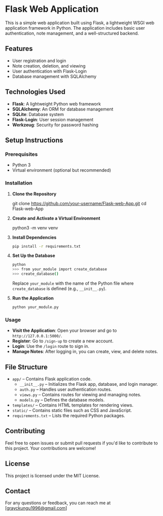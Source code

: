 


# Flask Web Application

This is a simple web application built using Flask, a lightweight WSGI web application framework in Python. The application includes basic user authentication, note management, and a well-structured backend.

## Features

- User registration and login
- Note creation, deletion, and viewing
- User authentication with Flask-Login
- Database management with SQLAlchemy

## Technologies Used

- **Flask**: A lightweight Python web framework
- **SQLAlchemy**: An ORM for database management
- **SQLite**: Database system
- **Flask-Login**: User session management
- **Werkzeug**: Security for password hashing

## Setup Instructions

### Prerequisites

- Python 3
- Virtual environment (optional but recommended)

### Installation

1. **Clone the Repository**

   git clone https://github.com/your-username/Flask-web-App.git
   cd Flask-web-App


2. **Create and Activate a Virtual Environment**

   python3 -m venv venv
   

3. **Install Dependencies**

   ```sh
   pip install -r requirements.txt
   ```

4. **Set Up the Database**

   ```sh
   python
   >>> from your_module import create_database
   >>> create_database()
   ```

   Replace `your_module` with the name of the Python file where `create_database` is defined (e.g., `__init__.py`).

5. **Run the Application**

   ```sh
   python your_module.py
   ```


### Usage

- **Visit the Application**: Open your browser and go to `http://127.0.0.1:5000/`.
- **Register**: Go to `/sign-up` to create a new account.
- **Login**: Use the `/login` route to sign in.
- **Manage Notes**: After logging in, you can create, view, and delete notes.

## File Structure

- `app/` – Contains Flask application code.
  - `__init__.py` – Initializes the Flask app, database, and login manager.
  - `auth.py` – Handles user authentication routes.
  - `views.py` – Contains routes for viewing and managing notes.
  - `models.py` – Defines the database models.
- `templates/` – Contains HTML templates for rendering views.
- `static/` – Contains static files such as CSS and JavaScript.
- `requirements.txt` – Lists the required Python packages.

## Contributing

Feel free to open issues or submit pull requests if you'd like to contribute to this project. Your contributions are welcome!

## License

This project is licensed under the MIT License. 
## Contact

For any questions or feedback, you can reach me at [grayckungu1996@gmail.com]

